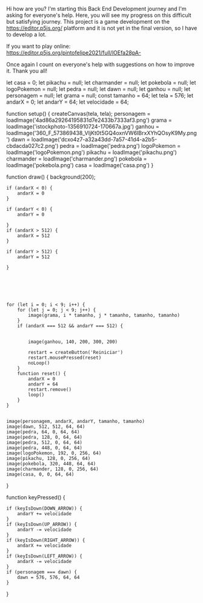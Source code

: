 Hi how are you?
I'm starting this Back End Development journey and I'm asking for everyone's help.
Here, you will see my progress on this difficult but satisfying journey.
This project is a game development on the https://editor.p5js.org/ platform and it is not yet in the final version, so I have to develop a lot.

If you want to play online:
https://editor.p5js.org/pintofelipe2021/full/lOEfa28pA-

Once again I count on everyone's help with suggestions on how to improve it. Thank you all!


let casa = 0;
let pikachu = null;
let charmander = null;
let pokebola = null;
let logoPokemon = null;
let pedra = null;
let dawn = null;
let ganhou = null;
let personagem = null;
let grama = null;
const tamanho = 64;
let tela = 576;
let andarX = 0;
let andarY = 64;
let velocidade = 64;

function setup() {
    createCanvas(tela, tela);
    personagem = loadImage('4ad86a29264195831d7e2433b7333af3.png')
    grama = loadImage('istockphoto-1356910724-170667a.jpg')
    ganhou = loadImage('360_F_573869438_VIjKt0t5GQ4oxnVW6IBrxXYhQOsyK9My.png')
    dawn = loadImage('dcxo4z7-a32a43dd-7a57-41d4-a2b5-cbdacda027c2.png')
    pedra = loadImage('pedra.png')
    logoPokemon = loadImage('logoPokemon.png')
    pikachu = loadImage('pikachu.png')
    charmander = loadImage('charmander.png')
    pokebola = loadImage('pokebola.png')
    casa = loadImage('casa.png')
}

function draw() {
    background(200);

    if (andarX < 0) {
        andarX = 0
    }

    if (andarY < 0) {
        andarY = 0

    }
    if (andarX > 512) {
        andarX = 512
    }

    if (andarY > 512) {
        andarY = 512

    }






    for (let i = 0; i < 9; i++) {
        for (let j = 0; j < 9; j++) {
            image(grama, i * tamanho, j * tamanho, tamanho, tamanho)
        }
        if (andarX === 512 && andarY === 512) {


            image(ganhou, 140, 200, 300, 200)

            restart = createButton('Reiniciar')
            restart.mousePressed(reset)
            noLoop()
        }
        function reset() {
            andarX = 0
            andarY = 64
            restart.remove()
            loop()
        }
    }


    image(personagem, andarX, andarY, tamanho, tamanho)
    image(dawn, 512, 512, 64, 64)
    image(pedra, 64, 0, 64, 64)
    image(pedra, 128, 0, 64, 64)
    image(pedra, 512, 0, 64, 64)
    image(pedra, 448, 0, 64, 64)
    image(logoPokemon, 192, 0, 256, 64)
    image(pikachu, 128, 0, 256, 64)
    image(pokebola, 320, 448, 64, 64)
    image(charmander, 128, 0, 256, 64)
    image(casa, 0, 0, 64, 64)

}

function keyPressed() {

    if (keyIsDown(DOWN_ARROW)) {
        andarY += velocidade
    }
    if (keyIsDown(UP_ARROW)) {
        andarY -= velocidade
    }
    if (keyIsDown(RIGHT_ARROW)) {
        andarX += velocidade
    }
    if (keyIsDown(LEFT_ARROW)) {
        andarX -= velocidade
    }
    if (personagem === dawn) {
        dawn = 576, 576, 64, 64
    }
}
